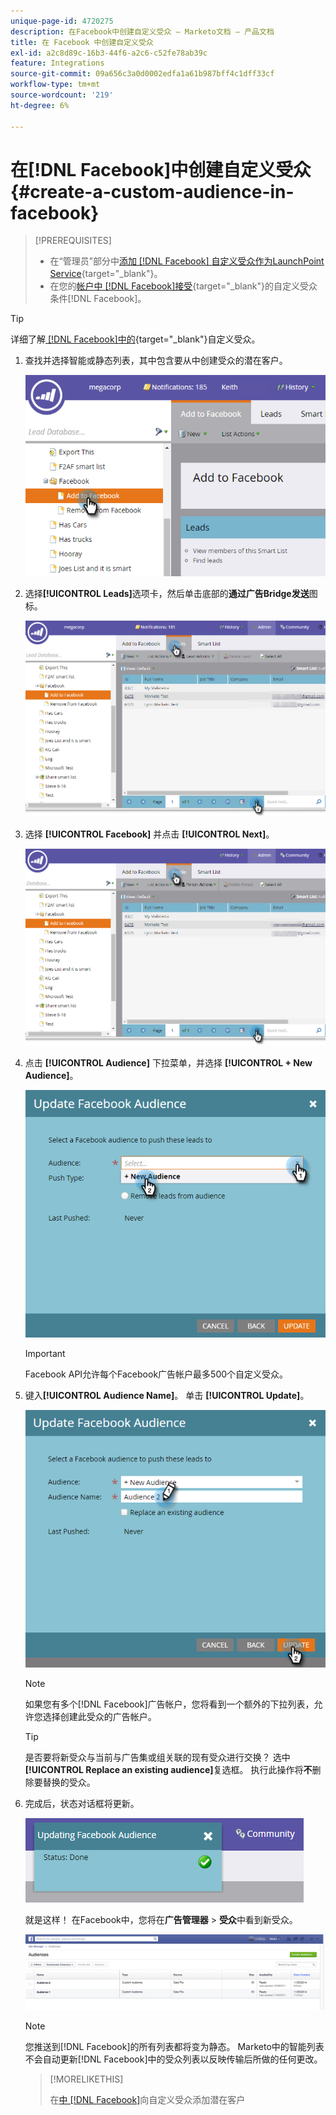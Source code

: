 ```yaml
---
unique-page-id: 4720275
description: 在Facebook中创建自定义受众 — Marketo文档 — 产品文档
title: 在 Facebook 中创建自定义受众
exl-id: a2c8d89c-16b3-44f6-a2c6-c52fe78ab39c
feature: Integrations
source-git-commit: 09a656c3a0d0002edfa1a61b987bff4c1dff33cf
workflow-type: tm+mt
source-wordcount: '219'
ht-degree: 6%

---
```


# 在[!DNL Facebook]中创建自定义受众 {#create-a-custom-audience-in-facebook}

>[!PREREQUISITES]
>
>* 在“管理员”部分中[添加 [!DNL Facebook] 自定义受众作为LaunchPoint Service](/help/marketo/product-docs/demand-generation/ad-network-integrations/add-facebook-custom-audiences-as-a-launchpoint-service.md){target="_blank"}。
>* 在您的[帐户中 [!DNL Facebook]接受](https://www.facebook.com/ads/manage/customaudiences/tos.php){target="_blank"}的自定义受众条件[!DNL Facebook]。

>[!TIP]
>
>详细了解[ [!DNL Facebook]中的](https://www.facebook.com/help/341425252616329){target="_blank"}自定义受众。

1. 查找并选择智能或静态列表，其中包含要从中创建受众的潜在客户。

   ![](assets/create-a-custom-audience-in-facebook-1.png)

1. 选择&#x200B;**[!UICONTROL Leads]**&#x200B;选项卡，然后单击底部的&#x200B;**通过广告Bridge发送**&#x200B;图标。

   ![](assets/create-a-custom-audience-in-facebook-2.png)

1. 选择 **[!UICONTROL Facebook]** 并点击 **[!UICONTROL Next]**。

   ![](assets/create-a-custom-audience-in-facebook-3.png)

1. 点击 **[!UICONTROL Audience]** 下拉菜单，并选择 **[!UICONTROL + New Audience]**。

   ![](assets/create-a-custom-audience-in-facebook-4.png)

   >[!IMPORTANT]
   >
   >Facebook API允许每个Facebook广告帐户最多500个自定义受众。

1. 键入&#x200B;**[!UICONTROL Audience Name]**。 单击 **[!UICONTROL Update]**。

   ![](assets/create-a-custom-audience-in-facebook-5.png)

   >[!NOTE]
   >
   >如果您有多个[!DNL Facebook]广告帐户，您将看到一个额外的下拉列表，允许您选择创建此受众的广告帐户。

   >[!TIP]
   >
   >是否要将新受众与当前与广告集或组关联的现有受众进行交换？ 选中&#x200B;**[!UICONTROL Replace an existing audience]**&#x200B;复选框。 执行此操作将&#x200B;**不**&#x200B;删除要替换的受众。

1. 完成后，状态对话框将更新。

   ![](assets/create-a-custom-audience-in-facebook-6.png)

   就是这样！ 在Facebook中，您将在&#x200B;**广告管理器** > **受众**&#x200B;中看到新受众。

   ![](assets/create-a-custom-audience-in-facebook-7.png)

   >[!NOTE]
   >
   >您推送到[!DNL Facebook]的所有列表都将变为静态。 Marketo中的智能列表不会自动更新[!DNL Facebook]中的受众列表以反映传输后所做的任何更改。

   >[!MORELIKETHIS]
   >
   >在[中 [!DNL Facebook]](/help/marketo/product-docs/demand-generation/facebook/add-leads-to-a-custom-audience-in-facebook.md)向自定义受众添加潜在客户
